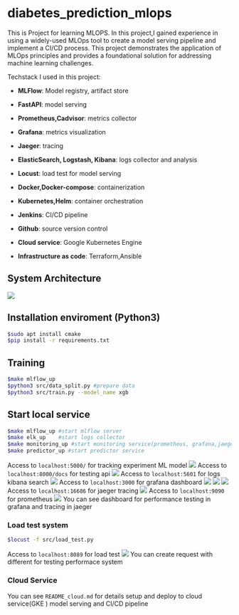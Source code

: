 # diabetes_prediction_mlops

This is  Project for learning MLOPS. In this project,I gained experience in using a widely-used MLOps tool to create a model serving pipeline and implement a CI/CD process. This project demonstrates the application of MLOps principles and provides a foundational solution for addressing machine learning challenges.

Techstack I used in this project:

-  **MLFlow**: Model registry, artifact store

-  **FastAPI**: model serving

-  **Prometheus,Cadvisor**: metrics collector

-  **Grafana**: metrics visualization

-  **Jaeger**: tracing

-  **ElasticSearch, Logstash, Kibana**: logs collector and analysis

-  **Locust**: load test for model serving

-  **Docker,Docker-compose**: containerization

-  **Kubernetes,Helm**: container orchestration
-  **Jenkins**: CI/CD pipeline

-  **Github**: source version control

-  **Cloud service**: Google Kubernetes Engine

-  **Infrastructure as code**: Terraform,Ansible

## System Architecture
![](images/mle1_final1.png)

## Installation enviroment (Python3)
```bash
$sudo apt install cmake
$pip install -r requirements.txt
```
##   Training
```bash
$make mlflow_up
$python3 src/data_split.py #prepare data
$python3 src/train.py --model_name xgb
```

## Start local service
```bash
$make mlflow_up #start mlflow server
$make elk_up    #start logs collector
$make monitoring_up #start monitoring service(prometheus, grafana,jaeger)
$make predictor_up #start predictor service
```
Access to `localhost:5000/` for tracking experiment ML model
![](images/mlflow.png)
Access to `localhost:8000/docs` for testing api
![](images/fastapi.png)
Access to `localhost:5601` for logs kibana search
![](images/elk.png)
Access to `localhost:3000` for grafana dashboard
![](images/grafana1.png)
![](images/grafana2.png)
![](images/grafana3.png)
Access to `localhost:16686` for jaeger tracing
![](images/jaeger.png)
Access to `localhost:9090` for prometheus
![](images/prometheus.png)
You can see dashboard for performance testing in grafana and tracing in jaeger
### Load test system
```bash
$locust -f src/load_test.py
```
Access to `localhost:8089` for load test
![](images/locust.png)
You can create request with different for testing performace system
### Cloud Service
You can see `README_cloud.md` for details setup and deploy to cloud service(GKE )  model serving and CI/CD pipeline
